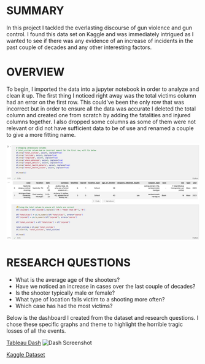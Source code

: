 # SUMMARY
In this project I tackled the everlasting discourse of gun violence and gun control. I found this data set on Kaggle and was immediately intrigued as I wanted to see if there was any evidence of an increase of incidents in the past couple of decades and any other interesting factors.

# OVERVIEW
To begin, I imported the data into a jupyter notebook in order to analyze and clean it up. The first thing I noticed right away was the total victims column had an error on the first row. This could've been the only row that was incorrect but in order to ensure all the data was accurate I deleted the total column and created one from scratch by adding the fatalities and injured columns together. I also dropped some columns as some of them were not relevant or did not have sufficient data to be of use and renamed a couple to give a more fitting name.

![Code Snippet](https://github.com/JBBrian/Gun-Violence-Analysis/blob/d1947acde9cd05b24115211b0da918bd63e21d73/code-snippet.png)

# RESEARCH QUESTIONS

- What is the average age of the shooters?
- Have we noticed an increase in cases over the last couple of decades?
- Is the shooter typically male or female?
- What type of location falls victim to a shooting more often?
- Which case has had the most victims?

Below is the dashboard I created from the dataset and research questions. I chose these specific graphs and theme to highlight the horrible tragic losses of all the events. 

[Tableau Dash](https://public.tableau.com/views/GunViolence_16882679066120/Dashboard1?:language=en-US&publish=yes&:display_count=n&:origin=viz_share_link)
![Dash Screenshot](https://github.com/JBBrian/Gun-Violence-Analysis/blob/main/dash.png](https://github.com/JBBrian/Gun-Violence-Analysis/blob/5dcc3d735212ff08cef5289cb82adde3d64f0920/dash.png)https://github.com/JBBrian/Gun-Violence-Analysis/blob/5dcc3d735212ff08cef5289cb82adde3d64f0920/dash.png)


[Kaggle Dataset](https://www.kaggle.com/datasets/nidzsharma/us-mass-shootings-19822023)
